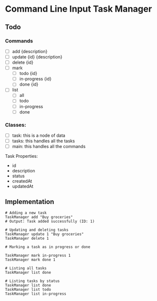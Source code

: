 # Command Line Input Task Manager

## Todo

### Commands
- [ ] add {description}
- [ ] update {id} {description}
- [ ] delete {id}
- [ ] mark
    - [ ] todo {id}
    - [ ] in-progress {id}
    - [ ] done {id}
- [ ] list
    - [ ] all
    - [ ] todo
    - [ ] in-progress
    - [ ] done

### Classes:
- [ ] task: this is a node of data
- [ ] tasks: this handles all the tasks
- [ ] main: this handles all the commands

Task Properties:
- id
- description
- status
- createdAt
- updatedAt

## Implementation
```
# Adding a new task
TaskManager add "Buy groceries"
# Output: Task added successfully (ID: 1)

# Updating and deleting tasks
TaskManager update 1 "Buy groceries"
TaskManager delete 1

# Marking a task as in progress or done

TaskManager mark in-progress 1
TaskManager mark done 1

# Listing all tasks
TaskManager list done

# Listing tasks by status
TaskManager list done
TaskManager list todo
TaskManager list in-progress
```